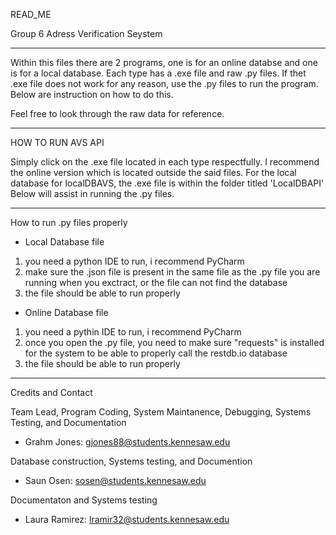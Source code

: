 READ_ME

Group 6 Adress Verification Seystem

--------------------------------------

Within this files there are 2 programs, one is for an online databse and one is for a local database.
Each type has a .exe file and raw .py files. If thet .exe file does not work for any reason, 
use the .py files to run the program. Below are instruction on how to do this. 

Feel free to look through the raw data for reference.

--------------------------------------

HOW TO RUN AVS API

Simply click on the .exe file located in each type respectfully. I recommend the online version which is located outside the said files. For the local database for localDBAVS, 
the .exe file is within the folder titled 'LocalDBAPI'
Below will assist in running the .py files.


--------------------------------------

How to run .py files properly

- Local Database file
1. you need a python IDE to run, i recommend PyCharm
2. make sure the .json file is present in the same file as the .py file you are running when you exctract, or the 
   file can not find the database
3. the file should be able to run properly

- Online Database file
1. you need a pythin IDE to run, i recommend PyCharm
2. once you open the .py file, you need to make sure "requests" is installed for the system to be able to properly 
   call the restdb.io database
3. the file should be able to run properly

--------------------------------------

Credits and Contact

Team Lead, Program Coding, System Maintanence, Debugging, Systems Testing, and Documentation
- Grahm Jones: gjones88@students.kennesaw.edu

Database construction, Systems testing, and Documention
- Saun Osen: sosen@students.kennesaw.edu

Documentaton and Systems testing
- Laura Ramirez: lramir32@students.kennesaw.edu
